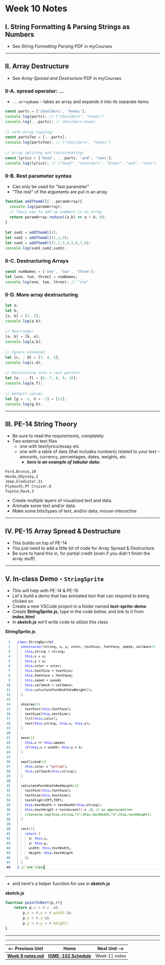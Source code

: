 # Week 10 Notes

## I. String Formatting & Parsing Strings as Numbers
- See *String Formatting Parsing* PDF in myCourses

<hr>

## II. Array Destructure
- See *Array Spread and Destructure* PDF in myCourses

### II-A. spread operator: ...
- `...arrayName` - takes an array and expands it into its separate items

```js
const parts = ['shoulders', 'knees']; 
console.log(parts); // ["shoulders", "knees"] 
console.log(...parts); // shoulders knees 

// safe array copying!
const partsToo = [...parts];
console.log(partsToo); // ["shoulders", "knees"]

// array splicing and concatenating!
const lyrics = ['head', ...parts, 'and', 'toes'];
console.log(lyrics); // ["head", "shoulders", "knees", "and", "toes"]
```

### II-B. Rest parameter syntax
- Can only be used for "last parameter"
- "The rest" of the arguments are put in an array

```js
function addThemAll(...paramArray){
  console.log(paramArray);
  // fancy way to add up numbers in an array
  return paramArray.reduce((a,b) => a + b, 0);
}

let sum1 = addThemAll();
let sum2 = addThemAll(1,2,3);
let sum3 = addThemAll(1,2,3,4,5,6,7,8);
console.log(sum1,sum2,sum3);
```

### II-C. Destructuring Arrays

```js
const numNames = ['one', 'two', 'three'];
let [one, two, three] = numNames; 
console.log(one, two, three); // "one"
```

### II-D. More array destructuring

```js
let a;
let b;
[a, b] = [1, 2];
console.log(a,b);

// Rearrange!
[a, b] = [b, a];
console.log(a,b);

// Ignore unneeded
let [c, , d] = [3, 4, 5];
console.log(c,d);

// Destructure into a rest pattern
let [e, ...f] = [6, 7, 8, 9, 10];
console.log(e,f);

// Default values
let [g = -1, h = -1] = [11];
console.log(g,h);
```

<hr>

## III. PE-14 String Theory
- Be sure to read the requirements, completely
- Two external text files
  - one with text/lyrics/essay etc
  - one with a table of data (that includes numbers) related to your text – amounts, currency, percentages, dates, weights, etc
    - ***here is an example of tabular data:***

```
Ford,Bronco,10
Honda,Odyssey,2
Jeep,Gladiator,11
Plymouth,PT Cruiser,6
Toyota,Rav4,3
```

- Create multiple layers of visualized text and data.
- Animate some text and/or data.
- Make some bits/types of text, and/or data, *mouse-interactive*

<hr>

## IV. PE-15 Array Spread & Destructure
- This builds on top of PE-14 
- You just need to add a little bit of code for Array Spread & Destructure
- Be sure to hand this in, for partial credit (even if you didn't finish the array stuff)

<hr>

## V. In-class Demo - `StringSprite`
- This will help with PE-14 & PE-15
- Let's build a demo that has animated text that can respond to being clicked on
- Create a new VSCode project in a folder named **text-sprite-demo**
- Create **StringSprite.js**, type in the code below, and link to it from **index.html**
- In **sketch.js** we'll write code to utilize this class

**StringSprite.js**

![screenshot](./_images/stringsprite.png)

<hr>

 - and here's a helper function for use in **sketch.js**

**sketch.js**

```js
function pointInRect(p,r){
	return p.x > r.x  && 
		p.x < r.x + r.width &&
		p.y > r.y && 
		p.y < r.y + r.height;
}
```

<hr><hr>

| <-- Previous Unit | Home | Next Unit -->
| --- | --- | --- 
| [**Week 9 notes.md**](09.md)     |  [**IGME-102 Schedule**](../schedule.md) | Week 11 notes
